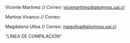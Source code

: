 Vicente Martinez //
Correo: vicemartinez@alumnos.uai.cl

Martina Vivanco //
Correo:

Magdalena Ulloa //
Correo: magulloa@alumnos.uai.cl


"LINEA DE COMPILACIÓN"
